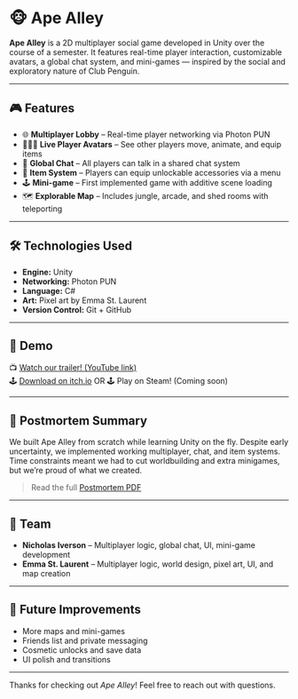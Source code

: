 # 🐵 Ape Alley

**Ape Alley** is a 2D multiplayer social game developed in Unity over the course of a semester. It features real-time player interaction, customizable avatars, a global chat system, and mini-games — inspired by the social and exploratory nature of Club Penguin.

---

## 🎮 Features

- 🌐 **Multiplayer Lobby** – Real-time player networking via Photon PUN
- 🧑‍🤝‍🧑 **Live Player Avatars** – See other players move, animate, and equip items
- 💬 **Global Chat** – All players can talk in a shared chat system
- 🧢 **Item System** – Players can equip unlockable accessories via a menu
- 🕹️ **Mini-game** – First implemented game with additive scene loading
- 🗺️ **Explorable Map** – Includes jungle, arcade, and shed rooms with teleporting

---

## 🛠️ Technologies Used

- **Engine:** Unity
- **Networking:** Photon PUN
- **Language:** C#
- **Art:** Pixel art by Emma St. Laurent
- **Version Control:** Git + GitHub

---

## 🎥 Demo

📺 [Watch our trailer! (YouTube link)](https://youtube.com/watch?v=tn-lsZaX9Sk)  
🕹️ [Download on itch.io](https://niverson.itch.io/ape-alley)
OR 🕹️ Play on Steam! (Coming soon)

---

## 🧪 Postmortem Summary

We built Ape Alley from scratch while learning Unity on the fly. Despite early uncertainty, we implemented working multiplayer, chat, and item systems. Time constraints meant we had to cut worldbuilding and extra minigames, but we’re proud of what we created.

> Read the full [Postmortem PDF](./APEALLEYPOSTMORTEM.pdf)

---

## 👥 Team

- **Nicholas Iverson** – Multiplayer logic, global chat, UI, mini-game development
- **Emma St. Laurent** – Multiplayer logic, world design, pixel art, UI, and map creation

---


## 📌 Future Improvements

- More maps and mini-games
- Friends list and private messaging
- Cosmetic unlocks and save data
- UI polish and transitions

---

Thanks for checking out *Ape Alley*! Feel free to reach out with questions.
